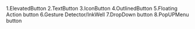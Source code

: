 1.ElevatedButton
2.TextButton
3.IconButton
4.OutlinedButton
5.Floating Action button
6.Gesture Detector/InkWell
7.DropDown button
8.PopUPMenu button